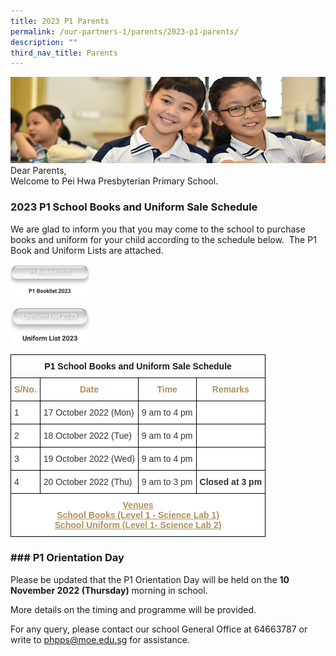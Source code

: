 ```yaml
---
title: 2023 P1 Parents
permalink: /our-partners-1/parents/2023-p1-parents/
description: ""
third_nav_title: Parents
---
```

![](/images/Website%20Banners%20Subpage/948x260%20masterhead%20-%20Our%20Partners3.jpg)
Dear Parents,    
Welcome to Pei Hwa Presbyterian Primary School.  
  

### 2023 P1 School Books and Uniform Sale Schedule

We are glad to inform you that you may come to the school to purchase books and uniform for your child according to the schedule below.  The P1 Book and Uniform Lists are attached.

<p><a href="/files/PHPPS%20P1%20Booklist%202023.pdf">
<img src="/images/2023%20booklist.png" style="width:25%">
</a></p>

<p><a href="/files/PHPPS%20Uniform%20List%202023%20.pdf">
<img src="/images/2023%20uniform%20list.png" style="width:25%">
</a></p>

<style type="text/css">
.tg  {border-collapse:collapse;border-spacing:0;}
.tg td{border-color:black;border-style:solid;border-width:1px;font-family:Arial, sans-serif;font-size:14px;
  overflow:hidden;padding:10px 5px;word-break:normal;}
.tg th{border-color:black;border-style:solid;border-width:1px;font-family:Arial, sans-serif;font-size:14px;
  font-weight:normal;overflow:hidden;padding:10px 5px;word-break:normal;}
.tg .tg-baqh{text-align:center;vertical-align:top}
.tg .tg-citn{background-color:#FFF;color:#333;text-align:left;vertical-align:top}
.tg .tg-rdtm{background-color:#FFF;color:#333;font-weight:bold;text-align:left;vertical-align:top}
.tg .tg-dieu{background-color:#FFF;color:#B29059;font-weight:bold;text-align:center;vertical-align:top}
.tg .tg-ier4{background-color:#FFF;color:#B29059;font-weight:bold;text-align:center;text-decoration:underline;vertical-align:top}
</style>
<table class="tg">
<thead>
  <tr>
    <th class="tg-baqh" colspan="4"><span style="font-weight:bold">P1 School Books and Uniform Sale Schedule</span></th>
  </tr>
</thead>
<tbody>
  <tr>
    <td class="tg-dieu">S/No.</td>
    <td class="tg-dieu">Date</td>
    <td class="tg-dieu">Time</td>
    <td class="tg-dieu">Remarks</td>
  </tr>
  <tr>
    <td class="tg-citn">1</td>
    <td class="tg-citn">17 October 2022 (Mon)</td>
    <td class="tg-citn">9 am to 4 pm</td>
    <td class="tg-citn"> </td>
  </tr>
  <tr>
    <td class="tg-citn">2</td>
    <td class="tg-citn">18 October 2022 (Tue)</td>
    <td class="tg-citn">9 am to 4 pm</td>
    <td class="tg-citn"> </td>
  </tr>
  <tr>
    <td class="tg-citn">3</td>
    <td class="tg-citn">19 October 2022 (Wed)</td>
    <td class="tg-citn">9 am to 4 pm</td>
    <td class="tg-citn"> </td>
  </tr>
  <tr>
    <td class="tg-citn">4</td>
    <td class="tg-citn">20 October 2022 (Thu)</td>
    <td class="tg-citn">9 am to 3 pm</td>
    <td class="tg-rdtm">Closed at 3 pm</td>
  </tr>
  <tr>
    <td class="tg-ier4" colspan="4">Venues<br>School Books (Level 1 - Science Lab 1)<br>School Uniform (Level 1- Science Lab 2)<span style="background-color:initial"> </span></td>
  </tr>
</tbody>
</table>

### ### **P1 Orientation Day** 

Please be updated that the P1 Orientation Day will be held on the **10 November 2022 (Thursday)** morning in school.  

More details on the timing and programme will be provided.

For any query, please contact our school General Office at 64663787 or write to [phpps@moe.edu.sg](mailto:phpps@moe.edu.sg) for assistance.